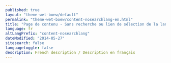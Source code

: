```yaml
---
published: true
layout: "theme-wet-boew/default"
permalink: "theme-wet-boew/content-nosearchlang-en.html"
title: "Page de contenu - Sans recherche ou lien de sélection de la langue - Thème de la BOEW"
language: fr
altLangPrefix: "content-nosearchlang"
dateModified: "2014-05-27"
sitesearch: false
languagetoggle: false
description: French description / Description en français
---
```


